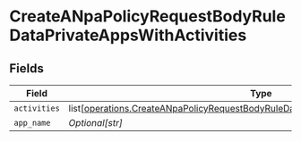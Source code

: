 # CreateANpaPolicyRequestBodyRuleDataPrivateAppsWithActivities


## Fields

| Field                                                                                                                                                                                            | Type                                                                                                                                                                                             | Required                                                                                                                                                                                         | Description                                                                                                                                                                                      | Example                                                                                                                                                                                          |
| ------------------------------------------------------------------------------------------------------------------------------------------------------------------------------------------------ | ------------------------------------------------------------------------------------------------------------------------------------------------------------------------------------------------ | ------------------------------------------------------------------------------------------------------------------------------------------------------------------------------------------------ | ------------------------------------------------------------------------------------------------------------------------------------------------------------------------------------------------ | ------------------------------------------------------------------------------------------------------------------------------------------------------------------------------------------------ |
| `activities`                                                                                                                                                                                     | list[[operations.CreateANpaPolicyRequestBodyRuleDataPrivateAppsWithActivitiesActivities](undefined/models/operations/createanpapolicyrequestbodyruledataprivateappswithactivitiesactivities.md)] | :heavy_minus_sign:                                                                                                                                                                               | N/A                                                                                                                                                                                              |                                                                                                                                                                                                  |
| `app_name`                                                                                                                                                                                       | *Optional[str]*                                                                                                                                                                                  | :heavy_minus_sign:                                                                                                                                                                               | N/A                                                                                                                                                                                              | <string>                                                                                                                                                                                         |